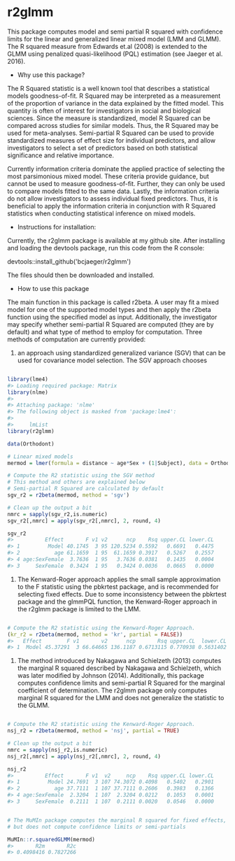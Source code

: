 
<!-- README.md is generated from README.Rmd. Please edit that file -->
r2glmm
======

This package computes model and semi partial R squared with confidence limits for the linear and generalized linear mixed model (LMM and GLMM). The R squared measure from Edwards et.al (2008) is extended to the GLMM using penalized quasi-likelihood (PQL) estimation (see Jaeger et al. 2016).

-   Why use this package?

The R Squared statistic is a well known tool that describes a statistical models goodness-of-fit. R Squared may be interpreted as a measurement of the proportion of variance in the data explained by the fitted model. This quantity is often of interest for investigators in social and biological sciences. Since the measure is standardized, model R Squared can be compared across studies for similar models. Thus, the R Squared may be used for meta-analyses. Semi-partial R Squared can be used to provide standardized measures of effect size for individual predictors, and allow investigators to select a set of predictors based on both statistical significance and relative importance.

Currently information criteria dominate the applied practice of selecting the most parsimonious mixed model. These criteria provide guidance, but cannot be used to measure goodness-of-fit. Further, they can only be used to compare models fitted to the same data. Lastly, the information criteria do not allow investigators to assess individual fixed predictors. Thus, it is beneficial to apply the information criteria in conjunction with R Squared statistics when conducting statistical inference on mixed models.

-   Instructions for installation:

Currently, the r2glmm package is available at my github site. After installing and loading the devtools package, run this code from the R console:

devtools::install\_github('bcjaeger/r2glmm')

The files should then be downloaded and installed.

-   How to use this package

The main function in this package is called r2beta. A user may fit a mixed model for one of the supported model types and then apply the r2beta function using the specified model as input. Additionally, the investigator may specify whether semi-partial R Squared are computed (they are by default) and what type of method to employ for computation. Three methods of computation are currently provided:

1.  an approach using standardized generalized variance (SGV) that can be used for covariance model selection. The SGV approach chooses

``` r

library(lme4)
#> Loading required package: Matrix
library(nlme)
#> 
#> Attaching package: 'nlme'
#> The following object is masked from 'package:lme4':
#> 
#>     lmList
library(r2glmm)

data(Orthodont)

# Linear mixed models
mermod = lmer(formula = distance ~ age*Sex + (1|Subject), data = Orthodont)

# Compute the R2 statistic using the SGV method
# This method and others are explained below
# Semi-partial R Squared are calculated by default
sgv_r2 = r2beta(mermod, method = 'sgv')

# Clean up the output a bit
nmrc = sapply(sgv_r2,is.numeric)
sgv_r2[,nmrc] = apply(sgv_r2[,nmrc], 2, round, 4)

sgv_r2
#>          Effect       F v1 v2      ncp    Rsq upper.CL lower.CL
#> 1         Model 40.1745  3 95 120.5234 0.5592   0.6691   0.4475
#> 2           age 61.1659  1 95  61.1659 0.3917   0.5267   0.2557
#> 4 age:SexFemale  3.7636  1 95   3.7636 0.0381   0.1435   0.0004
#> 3     SexFemale  0.3424  1 95   0.3424 0.0036   0.0665   0.0000
```

1.  The Kenward-Roger approach applies the small sample approximation to the F statistic using the pbkrtest package, and is recommended for selecting fixed effects. Due to some inconsistency between the pbkrtest package and the glmmPQL function, the Kenward-Roger approach in the r2glmm package is limited to the LMM.

``` r

# Compute the R2 statistic using the Kenward-Roger Approach.
(kr_r2 = r2beta(mermod, method = 'kr', partial = FALSE))
#>   Effect        F v1       v2      ncp       Rsq upper.CL  lower.CL
#> 1  Model 45.37291  3 66.64665 136.1187 0.6713115 0.770938 0.5631402
```

1.  The method introduced by Nakagawa and Schielzeth (2013) computes the marginal R squared described by Nakagawa and Schielzeth, which was later modified by Johnson (2014). Additionally, this package computes confidence limits and semi-partial R Squared for the marginal coefficient of determination. The r2glmm package only computes marginal R squared for the LMM and does not generalize the statistic to the GLMM.

``` r

# Compute the R2 statistic using the Kenward-Roger Approach.
nsj_r2 = r2beta(mermod, method = 'nsj', partial = TRUE)

# Clean up the output a bit
nmrc = sapply(nsj_r2,is.numeric)
nsj_r2[,nmrc] = apply(nsj_r2[,nmrc], 2, round, 4)

nsj_r2
#>          Effect       F v1  v2     ncp    Rsq upper.CL lower.CL
#> 1         Model 24.7691  3 107 74.3072 0.4098   0.5402   0.2901
#> 2           age 37.7111  1 107 37.7111 0.2606   0.3983   0.1366
#> 4 age:SexFemale  2.3204  1 107  2.3204 0.0212   0.1053   0.0001
#> 3     SexFemale  0.2111  1 107  0.2111 0.0020   0.0546   0.0000


# The MuMIn package computes the marginal R squared for fixed effects,
# but does not compute confidence limits or semi-partials

MuMIn::r.squaredGLMM(mermod)
#>       R2m       R2c 
#> 0.4098416 0.7827266
```
